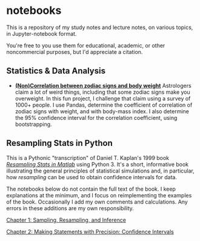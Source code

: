 # notebooks
This is a repository of my study notes and lecture notes, on various topics, in Jupyter-notebook format.

You're free to you use them for educational, academic, or other noncommercial purposes, but I'd appreciate a citation.

## Statistics & Data Analysis

* [__(Non)Correlation between zodiac signs and body weight__](http://nbviewer.jupyter.org/github/mkozturk/notebooks/blob/master/%28Non%29Correlation%20between%20zodiac%20signs%20and%20body%20weight.ipynb) Astrologers claim a lot of weird things, including that some zodiac signs make you overweight. In this fun project, I challenge that claim using a survey of 1000+ people. I use Pandas, determine the coefficient of correlation of zodiac signs with weight, and with body-mass index. I also determine the 95% confidence interval for the correlation coefficient, using bootstrapping.

## Resampling Stats in Python
This is a Pythonic "transcription" of Daniel T. Kaplan's 1999 book [_Resampling Stats in Matlab_](http://www.macalester.edu/~kaplan/Resampling/PDF/index.html) using Python 3. It's a short, informative book illustrating the general principles of statistical simulations and, in particular, how *resampling* can be used to obtain confidence intervals for data.

The notebooks below do not contain the full text of the book. I keep explanations at the minimum, and I focus on reimplementing the examples of the book. Occasionally I add my own comments and calculations. Any errors in these additions are my own responsibility.

[Chapter 1: Sampling, Resampling, and Inference](http://nbviewer.ipython.org/github/mkozturk/notebooks/blob/master/Resampling%20Stats%20in%20Python%20-%20Chapter%201.ipynb)

[Chapter 2: Making Statements with Precision: Confidence Intervals](http://nbviewer.ipython.org/github/mkozturk/notebooks/blob/master/Resampling%20Stats%20in%20Python%20-%20Chapter%202.ipynb)


